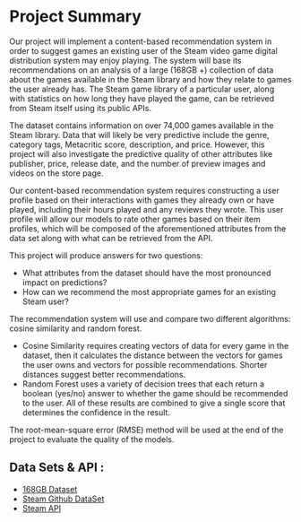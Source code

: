 # Project Summary

Our project will implement a content-based recommendation system in order to suggest games an existing user of the Steam video game digital distribution system may enjoy playing. The system will base its recommendations on an analysis of a large (168GB +) collection of data about the games available in the Steam library and how they relate to games the user already has. The Steam game library of a particular user, along with statistics on how long they have played the game, can be retrieved from Steam itself using its public APIs.

The dataset contains information on over 74,000 games available in the Steam library. Data that will likely be very predictive include the genre, category tags, Metacritic score, description, and price. However, this project will also investigate the predictive quality of other attributes like publisher, price, release date, and the number of preview images and videos on the store page.

Our content-based recommendation system requires constructing a user profile based on their interactions with games they already own or have played, including their hours played and any reviews they wrote. This user profile will allow our models to rate other games based on their item profiles, which will be composed of the aforementioned attributes from the data set along with what can be retrieved from the API.

This project will produce answers for two questions:
* What attributes from the dataset should have the most pronounced impact on predictions?
* How can we recommend the most appropriate games for an existing Steam user?

The recommendation system will use and compare two different algorithms: cosine similarity and random forest.
* Cosine Similarity requires creating vectors of data for every game in the dataset, then it calculates the distance between the vectors for games the user owns and vectors for possible recommendations. Shorter distances suggest better recommendations.
* Random Forest uses a variety of decision trees that each return a boolean (yes/no) answer to whether the game should be recommended to the user. All of these results are combined to give a single score that determines the confidence in the result.

The root-mean-square error (RMSE) method will be used at the end of the project to evaluate the quality of the models.

## Data Sets & API :
* [168GB Dataset](https://steam.internet.byu.edu/)
* [Steam Github DataSet](https://github.com/woctezuma/steam-api-data)
* [Steam API](https://partner.steamgames.com/doc/webapi_overview)

